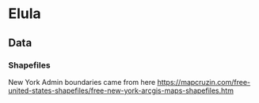 # Elula


## Data
### Shapefiles
New York Admin boundaries came from here
https://mapcruzin.com/free-united-states-shapefiles/free-new-york-arcgis-maps-shapefiles.htm